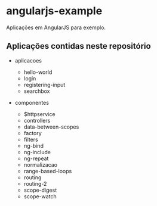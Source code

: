 # angularjs-example
Aplicações em AngularJS para exemplo.

## Aplicações contidas neste repositório
- aplicacoes
    - hello-world
    - login
    - registering-input
    - searchbox

- componentes
    - $httpservice
    - controllers
    - data-between-scopes
    - factory
    - filters
    - ng-bind
    - ng-include
    - ng-repeat
    - normalizacao
    - range-based-loops
    - routing
    - routing-2
    - scope-digest
    - scope-watch
